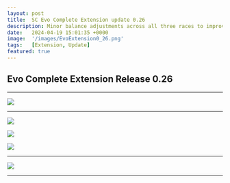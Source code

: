 ```yaml
---
layout: post
title:  SC Evo Complete Extension update 0.26
description: Minor balance adjustments across all three races to improve their performance vs StarCraft 2 Races
date:   2024-04-19 15:01:35 +0000
image:  '/images/EvoExtension0_26.png'
tags:   [Extension, Update]
featured: true
---
```


## Evo Complete Extension Release 0.26


***

![]({{site.baseurl}}/images/Divider_Extension.png)


***

![]({{site.baseurl}}/images/Divider_Terran.png)



![]({{site.baseurl}}/images/Divider_Protoss.png)




![]({{site.baseurl}}/images/Divider_Zerg.png)



***

![]({{site.baseurl}}/images/Divider_CoreMods.png)


***

<!-- _Featured Image credit by: TOP_ -->